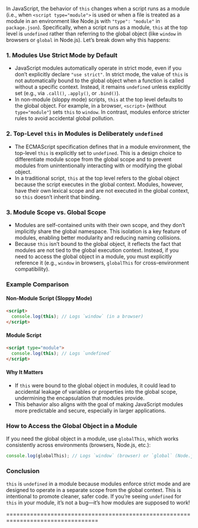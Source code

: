 In JavaScript, the behavior of `this` changes when a script runs as a module (i.e., when `<script type="module">` is used or when a file is treated as a module in an environment like Node.js with `"type": "module"` in `package.json`). Specifically, when a script runs as a module, `this` at the top level is `undefined` rather than referring to the global object (like `window` in browsers or `global` in Node.js). Let’s break down why this happens:

### 1. **Modules Use Strict Mode by Default**
   - JavaScript modules automatically operate in strict mode, even if you don’t explicitly declare `"use strict"`. In strict mode, the value of `this` is not automatically bound to the global object when a function is called without a specific context. Instead, it remains `undefined` unless explicitly set (e.g., via `.call()`, `.apply()`, or `.bind()`).
   - In non-module (sloppy mode) scripts, `this` at the top level defaults to the global object. For example, in a browser, `<script>` (without `type="module"`) sets `this` to `window`. In contrast, modules enforce stricter rules to avoid accidental global pollution.

### 2. **Top-Level `this` in Modules is Deliberately `undefined`**
   - The ECMAScript specification defines that in a module environment, the top-level `this` is explicitly set to `undefined`. This is a design choice to differentiate module scope from the global scope and to prevent modules from unintentionally interacting with or modifying the global object.
   - In a traditional script, `this` at the top level refers to the global object because the script executes in the global context. Modules, however, have their own lexical scope and are not executed in the global context, so `this` doesn’t inherit that binding.

### 3. **Module Scope vs. Global Scope**
   - Modules are self-contained units with their own scope, and they don’t implicitly share the global namespace. This isolation is a key feature of modules, enabling better modularity and reducing naming collisions.
   - Because `this` isn’t bound to the global object, it reflects the fact that modules are not tied to the global execution context. Instead, if you need to access the global object in a module, you must explicitly reference it (e.g., `window` in browsers, `globalThis` for cross-environment compatibility).

### Example Comparison

#### Non-Module Script (Sloppy Mode)
```html
<script>
  console.log(this); // Logs `window` (in a browser)
</script>
```

#### Module Script
```html
<script type="module">
  console.log(this); // Logs `undefined`
</script>
```

#### Why It Matters
- If `this` were bound to the global object in modules, it could lead to accidental leakage of variables or properties into the global scope, undermining the encapsulation that modules provide.
- This behavior also aligns with the goal of making JavaScript modules more predictable and secure, especially in larger applications.

### How to Access the Global Object in a Module
If you need the global object in a module, use `globalThis`, which works consistently across environments (browsers, Node.js, etc.):
```javascript
console.log(globalThis); // Logs `window` (browser) or `global` (Node.js)
```

### Conclusion
`this` is `undefined` in a module because modules enforce strict mode and are designed to operate in a separate scope from the global context. This is intentional to promote cleaner, safer code. If you’re seeing `undefined` for `this` in your module, it’s not a bug—it’s how modules are supposed to work!

=================================================================================

